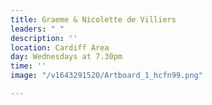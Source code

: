 ```yaml
---
title: Graeme & Nicolette de Villiers
leaders: " "
description: ''
location: Cardiff Area
day: Wednesdays at 7.30pm
time: ''
image: "/v1643291520/Artboard_1_hcfn99.png"

---
```

